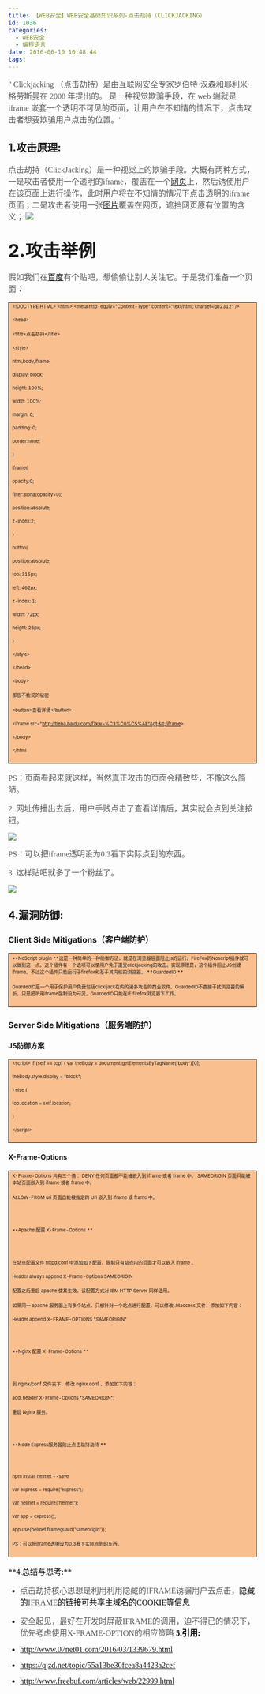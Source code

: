 ```yaml
---
title: ​【WEB安全】WEB安全基础知识系列-点击劫持（CLICKJACKING）
id: 1036
categories:
  - WEB安全
  - 编程语言
date: 2016-06-10 10:48:44
tags:
---
```


<span style="color: #585858; font-family: 仿宋; font-size: 12pt;">" Clickjacking （点击劫持）是由互联网安全专家罗伯特·汉森和耶利米·格劳斯曼在 2008 年提出的。 是一种视觉欺骗手段，在 web 端就是 iframe 嵌套一个透明不可见的页面，让用户在不知情的情况下，点击攻击者想要欺骗用户点击的位置。"
</span>

## 1.攻击原理:

<span style="color: #585858;"><span style="font-family: 仿宋;"><span style="font-size: 12pt;">点击劫持（ClickJacking）是一种视觉上的欺骗手段。大概有两种方式，一是攻击者使用一个透明的iframe，覆盖在一个[网页](http://www.07net01.com/tags-%E7%BD%91%E9%A1%B5-0.html)上，然后诱使用户在该页面上进行操作，此时用户将在不知情的情况下点击透明的iframe页面；二是攻击者使用一张[图片](http://www.wredian.com/tags-%E5%9B%BE%E7%89%87-0.html)覆盖在网页，遮挡网页原有位置的含义；</span><span style="color: #069aef; font-size: 9pt;">
</span></span>
![](https://rjgeek.github.io/images/2016/06/061016_0248_WEBWEB11.png)</span>

<span style="color: #585858;"><!--more-->
</span><span style="font-family: 宋体; font-size: 12pt;">
</span>

## <span style="font-size: 1.7em;">2.攻击举例</span>

<span style="color: #585858; font-family: 仿宋; font-size: 12pt;">假如我们在[百度](http://www.07net01.com/tags-%E7%99%BE%E5%BA%A6-0.html)有个贴吧，想偷偷让别人关注它。于是我们准备一个页面：
</span>
<div>
<table style="border-collapse: collapse; background: #fabf8f;" border="0"><colgroup> <col style="width: 590px;" /></colgroup>
<tbody valign="top">
<tr>
<td style="padding-left: 7px; padding-right: 7px; border: solid 0.5pt;"><span style="font-size: 7pt;">&lt;!DOCTYPE HTML&gt;
</span><span style="font-size: 7pt;">&lt;html&gt;
</span><span style="font-size: 7pt;">&lt;meta http-equiv="Content-Type" content="text/html; charset=gb2312" /&gt;
</span>

<span style="font-size: 7pt;">&lt;head&gt;
</span>

<span style="font-size: 7pt;">&lt;title&gt;点击劫持&lt;/title&gt;
</span>

<span style="font-size: 7pt;">&lt;style&gt;
</span>

<span style="font-size: 7pt;"> html,body,iframe{
</span>

<span style="font-size: 7pt;"> display: block;
</span>

<span style="font-size: 7pt;"> height: 100%;
</span>

<span style="font-size: 7pt;"> width: 100%;
</span>

<span style="font-size: 7pt;"> margin: 0;
</span>

<span style="font-size: 7pt;"> padding: 0;
</span>

<span style="font-size: 7pt;"> border:none;
</span>

<span style="font-size: 7pt;"> }
</span>

<span style="font-size: 7pt;"> iframe{
</span>

<span style="font-size: 7pt;"> opacity:0;
</span>

<span style="font-size: 7pt;"> filter:alpha(opacity=0);
</span>

<span style="font-size: 7pt;"> position:absolute;
</span>

<span style="font-size: 7pt;"> z-index:2;
</span>

<span style="font-size: 7pt;"> }
</span>

<span style="font-size: 7pt;"> button{
</span>

<span style="font-size: 7pt;"> position:absolute;
</span>

<span style="font-size: 7pt;"> top: 315px;
</span>

<span style="font-size: 7pt;"> left: 462px;
</span>

<span style="font-size: 7pt;"> z-index: 1;
</span>

<span style="font-size: 7pt;"> width: 72px;
</span>

<span style="font-size: 7pt;"> height: 26px;
</span>

<span style="font-size: 7pt;"> }
</span>

<span style="font-size: 7pt;">&lt;/style&gt;
</span>

<span style="font-size: 7pt;">&lt;/head&gt;
</span>

<span style="font-size: 7pt;"> &lt;body&gt;
</span>

<span style="font-size: 7pt;"> 那些不能说的秘密
</span>

<span style="font-size: 7pt;"> &lt;button&gt;查看详情&lt;/button&gt;
</span>

<span style="font-size: 7pt;"> &lt;iframe src="http://tieba.baidu.com/f?kw=%C3%C0%C5%AE"&gt;&lt;/iframe&gt;
</span>

<span style="font-size: 7pt;"> &lt;/body&gt;
</span>

<span style="font-size: 7pt;">&lt;/html</span></td>
</tr>
</tbody>
</table>
</div>

<span style="color: #585858; font-family: 仿宋; font-size: 12pt;">PS：页面看起来就这样，当然真正攻击的页面会精致些，不像这么简陋。
</span>

<span style="color: #585858; font-family: 仿宋; font-size: 12pt;">2\. 网址传播出去后，用户手贱点击了查看详情后，其实就会点到关注按钮。
</span>

![](https://rjgeek.github.io/images/2016/06/061016_0248_WEBWEB21.png)<span style="color: #444444; font-family: 微软雅黑; font-size: 13pt;">
</span>

<span style="color: #585858; font-family: 仿宋; font-size: 12pt;">PS：可以把iframe透明设为0.3看下实际点到的东西。
</span>

<span style="color: #585858; font-family: 仿宋; font-size: 12pt;">3\. 这样贴吧就多了一个粉丝了。
</span>

![](https://rjgeek.github.io/images/2016/06/061016_0248_WEBWEB31.png)<span style="color: #444444; font-family: 微软雅黑; font-size: 13pt;">
</span>

## 4.漏洞防御:

### Client Side Mitigations（客户端防护）

<div>
<table style="border-collapse: collapse; background: #fabf8f;" border="0"><colgroup> <col style="width: 590px;" /></colgroup>
<tbody valign="top">
<tr>
<td style="padding-left: 7px; padding-right: 7px; border: solid 0.5pt;"><span style="font-size: 7pt;">**NoScript plugin
**</span><span style="font-size: 7pt;">这是一种简单的一种防御方法，就是在浏览器层面阻止js的运行。FireFox的Noscript插件就可以做到这一点。这个插件有一个选项可以使用户免于遭受clickjacking的攻击。实现原理是，这个插件阻止JS创建iframe。不过这个插件只能运行于firefox和基于其内核的浏览器。
</span><span style="font-size: 7pt;">**GuardedID
**</span>

<span style="font-size: 7pt;">GuardedID是一个用于保护用户免受包括clickijack在内的诸多攻击的商业软件。GuardedID不直接干扰浏览器的解析，只是把所用iframe强制设为可见。GuardedID只能在IE firefox浏览器下工作。</span></td>
</tr>
</tbody>
</table>
</div>

### Server Side Mitigations（服务端防护）

#### JS防御方案

<div>
<table style="border-collapse: collapse; background: #fabf8f;" border="0"><colgroup> <col style="width: 590px;" /></colgroup>
<tbody valign="top">
<tr>
<td style="padding-left: 7px; padding-right: 7px; border: solid 0.5pt;"><span style="font-size: 7pt;">&lt;script&gt;
</span><span style="font-size: 7pt;">if (self == top) {
</span><span style="font-size: 7pt;"> var theBody = document.getElementsByTagName('body')[0];
</span>

<span style="font-size: 7pt;"> theBody.style.display = "block";
</span>

<span style="font-size: 7pt;">} else {
</span>

<span style="font-size: 7pt;"> top.location = self.location;
</span>

<span style="font-size: 7pt;">}
</span>

<span style="font-size: 7pt;">&lt;/script&gt;</span></td>
</tr>
</tbody>
</table>
</div>

#### X-Frame-Options

<div>
<table style="border-collapse: collapse; background: #fabf8f;" border="0"><colgroup> <col style="width: 590px;" /></colgroup>
<tbody valign="top">
<tr>
<td style="padding-left: 7px; padding-right: 7px; border: solid 0.5pt;"><span style="font-size: 7pt;">X-Frame-Options 共有三个值：
</span><span style="font-size: 7pt;">DENY 任何页面都不能被嵌入到 iframe 或者 frame 中。
</span><span style="font-size: 7pt;">SAMEORIGIN 页面只能被本站页面嵌入到 iframe 或者 frame 中。
</span>

<span style="font-size: 7pt;">ALLOW-FROM uri 页面自能被指定的 Uri 嵌入到 iframe 或 frame 中。
</span>

&nbsp;

<span style="font-size: 7pt;">**Apache 配置 X-Frame-Options
**</span>

&nbsp;

<span style="font-size: 7pt;">在站点配置文件 httpd.conf 中添加如下配置，限制只有站点内的页面才可以嵌入 iframe 。
</span>

<span style="font-size: 7pt;">Header always append X-Frame-Options SAMEORIGIN
</span>

<span style="font-size: 7pt;">配置之后重启 apache 使其生效。该配置方式对 IBM HTTP Server 同样适用。
</span>

<span style="font-size: 7pt;">如果同一 apache 服务器上有多个站点，只想针对一个站点进行配置，可以修改 .htaccess 文件，添加如下内容：
</span>

<span style="font-size: 7pt;">Header append X-FRAME-OPTIONS "SAMEORIGIN"
</span>

&nbsp;

<span style="font-size: 7pt;">**Nginx 配置 X-Frame-Options
**</span>

&nbsp;

<span style="font-size: 7pt;">到 nginx/conf 文件夹下，修改 nginx.conf ，添加如下内容：
</span>

<span style="font-size: 7pt;">add_header X-Frame-Options "SAMEORIGIN";
</span>

<span style="font-size: 7pt;">重启 Nginx 服务。
</span>

&nbsp;

<span style="font-size: 7pt;">**Node Express服务器防止点击劫持劫持
**</span>

&nbsp;

<span style="font-size: 7pt;">npm install helmet --save
</span>

<span style="font-size: 7pt;">var express = require('express');
</span>

<span style="font-size: 7pt;">var helmet = require('helmet');
</span>

<span style="font-size: 7pt;">var app = express();
</span>

<span style="font-size: 7pt;">app.use(helmet.frameguard('sameorigin'));
</span>

<span style="font-size: 7pt;">PS：可以把iframe透明设为0.3看下实际点到的东西。
</span></td>
</tr>
</tbody>
</table>
</div>
<span style="font-size: 12pt;"><span style="color: black; font-family: 仿宋;">**4.总结与思考:**</span><span style="font-family: 宋体;">
</span></span>

*   <span style="color: #585858;"><span style="font-family: 仿宋; font-size: 12pt;">点击劫持核心思想是利用利用隐藏的IFRAME诱骗用户去点击，<span style="color: black;">隐藏的<span style="color: #585858;">IFRAME<span style="color: black;">的链接可共享主域名的COOKIE等信息</span></span></span></span><span style="font-family: 微软雅黑; font-size: 13pt;">
</span></span>
*   <span style="color: #585858;"><span style="font-family: 仿宋; font-size: 12pt;">安全起见，最好在开发时屏蔽IFRAME的调用，迫不得已的情况下，优先考虑使用X-FRAME-OPTION的相应策略</span><span style="color: black; font-family: 微软雅黑; font-size: 13pt;">
</span></span>
<span style="font-size: 12pt;"><span style="color: black; font-family: 仿宋;">**5.引用:**</span><span style="font-family: 宋体;">
</span></span>

*   <span style="color: black;"><span style="font-family: 仿宋; font-size: 12pt;">http://www.07net01.com/2016/03/1339679.html </span><span style="font-family: 微软雅黑; font-size: 13pt;">
</span></span>
*   <span style="color: black;"><span style="font-family: 仿宋; font-size: 12pt;">https://qjzd.net/topic/55a13be30fcea8a4423a2cef</span><span style="font-family: 微软雅黑; font-size: 10pt;">
</span></span>
*   <span style="color: black; font-family: 仿宋; font-size: 12pt;">http://www.freebuf.com/articles/web/22999.html</span>